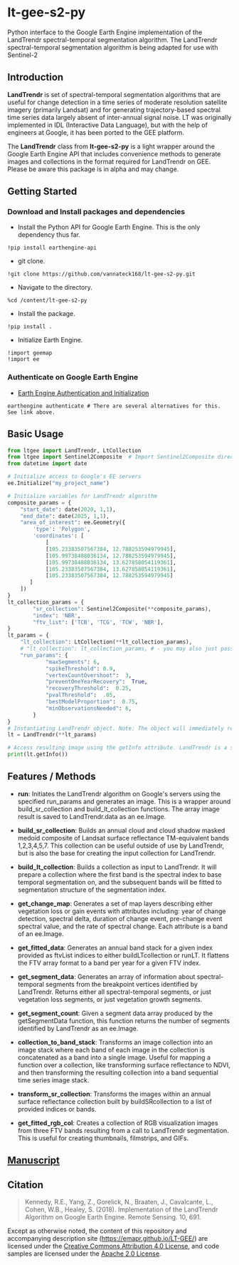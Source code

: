 # lt-gee-s2-py
Python interface to the Google Earth Engine implementation of the LandTrendr spectral-temporal segmentation algorithm. The LandTrendr spectral-temporal segmentation algorithm is being adapted for use with Sentinel-2

## Introduction

**LandTrendr** is set of spectral-temporal segmentation algorithms that are useful for change detection in a time series of moderate resolution satellite imagery (primarily Landsat) and for generating trajectory-based spectral time series data largely absent of inter-annual signal noise. LT was originally implemented in IDL (Interactive Data Language), but with the help of engineers at Google, it has been ported to the GEE platform.

The **LandTrendr** class from **lt-gee-s2-py** is a light wrapper around the Google Earth Engine API that includes convenience methods to generate images and collections in the format required for LandTrendr on GEE. Please be aware this package is in alpha and may change.

## Getting Started

### Download and Install packages and dependencies

- Install the Python API for Google Earth Engine. This is the only dependency thus far.

```
!pip install earthengine-api
```

- git clone.

```
!git clone https://github.com/vannateck168/lt-gee-s2-py.git
```
- Navigate to the directory.
  
```
%cd /content/lt-gee-s2-py
```
- Install the package.
  
```
!pip install .
```
- Initialize Earth Engine.
  
```
!import geemap
!import ee
```
### Authenticate on Google Earth Engine

- [Earth Engine Authentication and Initialization](https://developers.google.com/earth-engine/guides/auth)

```
earthengine authenticate # There are several alternatives for this. See link above.
```

## Basic Usage

```python
from ltgee import LandTrendr, LtCollection
from ltgee import Sentinel2Composite  # Import Sentinel2Composite directly from ltgee
from datetime import date

# Initialize access to Google's EE servers
ee.Initialize("my_project_name")

# Initialize variables for LandTrendr algorithm
composite_params = {
    "start_date": date(2020, 1,1),
    "end_date": date(2025, 1,1),
    "area_of_interest": ee.Geometry({
        'type': 'Polygon',
        'coordinates': [
            [
            [105.23383507567384, 12.788253594979945],
            [105.99738488036134, 12.788253594979945],
            [105.99738488036134, 13.627858054119361],
            [105.23383507567384, 13.627858054119361],
            [105.23383507567384, 12.788253594979945]
       ]
    ])
}
lt_collection_params = {
        "sr_collection": Sentinel2Composite(**composite_params),
        "index": 'NBR',
        "ftv_list": ['TCB', 'TCG', 'TCW', 'NBR'],
}
lt_params = {
    "lt_collection": LtCollection(**lt_collection_params),
    # "lt_collection": lt_collection_params, # - you may also just pass in your own collection or the params directly
    "run_params": {
            "maxSegments": 6,
            "spikeThreshold": 0.9,
            "vertexCountOvershoot":  3,
            "preventOneYearRecovery":  True,
            "recoveryThreshold":  0.25,
            "pvalThreshold":  .05,
            "bestModelProportion":  0.75,
            "minObservationsNeeded": 6,
        }
}
# Instantiating LandTrendr object. Note: The object will immediately request to run the algorithm on Google's servers.
lt = LandTrendr(**lt_params)

# Access resulting image using the getInfo attribute. LandTrendr is a sublass of ee.Image
print(lt.getInfo())
```

## Features / Methods

- **run**:
    Initiates the LandTrendr algorithm on Google's servers using the specified run_params and generates an image. This is a wrapper around build_sr_collection and build_lt_collection functions. The array image result is saved to LandTrendr.data as an ee.Image.

- **build_sr_collection**:
    Builds an annual cloud and cloud shadow masked medoid composite of Landsat surface reflectance TM-equivalent bands 1,2,3,4,5,7. This collection can be useful outside of use by LandTrendr, but is also the base for creating the input collection for LandTrendr.

- **build_lt_collection**:
    Builds a collection as input to LandTrendr. It will prepare a collection where the first band is the spectral index to base temporal segmentation on, and the subsequent bands will be fitted to segmentation structure of the segmentation index.

- **get_change_map**:
    Generates a set of map layers describing either vegetation loss or gain events with attributes including: year of change detection, spectral delta, duration of change event, pre-change event spectral value, and the rate of spectral change. Each attribute is a band of an ee.Image.

- **get_fitted_data**:
    Generates an annual band stack for a given index provided as ftvList indices to either buildLTcollection or runLT. It flattens the FTV array format to a band per year for a given FTV index.

- **get_segment_data**:
    Generates an array of information about spectral-temporal segments from the breakpoint vertices identified by LandTrendr. Returns either all spectral-temporal segments, or just vegetation loss segments, or just vegetation growth segments.

- **get_segment_count**:
    Given a segment data array produced by the getSegmentData function, this function returns the number of segments identified by LandTrendr as an ee.Image.

- **collection_to_band_stack**:
    Transforms an image collection into an image stack where each band of each image in the collection is concatenated as a band into a single image. Useful for mapping a function over a collection, like transforming surface reflectance to NDVI, and then transforming the resulting collection into a band sequential time series image stack.

- **transform_sr_collection**:
    Transforms the images within an annual surface reflectance collection built by buildSRcollection to a list of provided indices or bands.

- **get_fitted_rgb_col**:
    Creates a collection of RGB visualization images from three FTV bands resulting from a call to LandTrendr segmentation. This is useful for creating thumbnails, filmstrips, and GIFs.

## [Manuscript](http://www.mdpi.com/2072-4292/10/5/691) 

## Citation

>Kennedy, R.E., Yang, Z., Gorelick, N., Braaten, J., Cavalcante, L., Cohen, W.B., Healey, S. (2018). Implementation of the LandTrendr Algorithm on Google Earth Engine. Remote Sensing. 10, 691.

Except as otherwise noted, the content of this repository and accompanying description site (https://emapr.github.io/LT-GEE/) are licensed under the [Creative Commons Attribution 4.0 License](https://creativecommons.org/licenses/by/4.0/), and code samples are licensed under the [Apache 2.0 License](https://www.apache.org/licenses/LICENSE-2.0).
